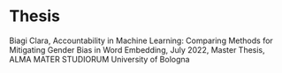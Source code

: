 # Thesis
Biagi Clara, Accountability in Machine Learning: Comparing Methods for Mitigating Gender Bias in Word Embedding, July 2022, Master Thesis, ALMA MATER STUDIORUM University of Bologna
